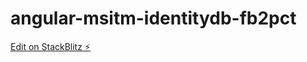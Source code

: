 # angular-msitm-identitydb-fb2pct

[Edit on StackBlitz ⚡️](https://stackblitz.com/edit/angular-msitm-identitydb-fb2pct)